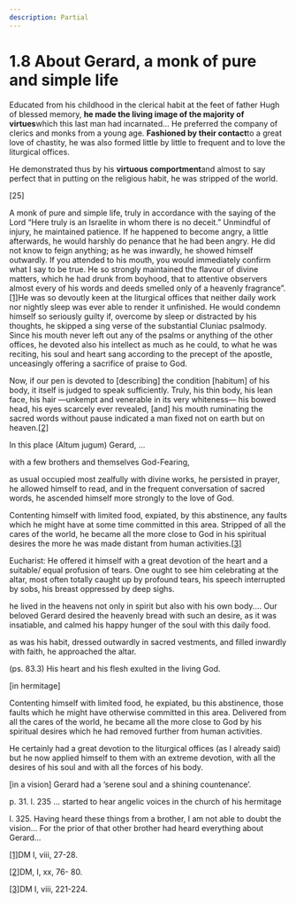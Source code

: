 ```yaml
---
description: Partial
---
```


# 1.8 About Gerard, a monk of pure and simple life

Educated from his childhood in the clerical habit at the feet of father Hugh of blessed memory, **he made the living image of the majority of virtues**which this last man had incarnated... He preferred the company of clerics and monks from a young age. **Fashioned by their contact**to a great love of chastity, he was also formed little by little to frequent and to love the liturgical offices.

He demonstrated thus by his **virtuous comportment**and almost to say perfect that in putting on the religious habit, he was stripped of the world. 

\[25\]

A monk of pure and simple life, truly in accordance with the saying of the Lord “Here truly is an Israelite in whom there is no deceit.” Unmindful of injury, he maintained patience. If he happened to become angry, a little afterwards, he would harshly do penance that he had been angry. He did not know to feign anything; as he was inwardly, he showed himself outwardly. If you attended to his mouth, you would immediately confirm what I say to be true. He so strongly maintained the flavour of divine matters, which he had drunk from boyhood, that to attentive observers almost every of his words and deeds smelled only of a heavenly fragrance”.[\[1\]](applewebdata://0E341D9A-5DD3-4E1B-AA34-AAC2067A455B#_ftn1)He was so devoutly keen at the liturgical offices that neither daily work nor nightly sleep was ever able to render it unfinished. He would condemn himself so seriously guilty if, overcome by sleep or distracted by his thoughts, he skipped a sing verse of the substantial Cluniac psalmody. Since  his mouth never left out any of the psalms or anything of the other offices, he devoted also his intellect as much as he could, to what he was reciting, his soul and heart sang according to the precept of the apostle, unceasingly offering a sacrifice of praise to God.

Now, if our pen is devoted to \[describing\] the condition \[habitum\] of his body, it itself is judged to speak sufficiently. Truly, his thin body, his lean face, his hair —unkempt and venerable in its very whiteness— his bowed head, his eyes scarcely ever revealed, \[and\] his mouth ruminating the sacred words without pause indicated a man fixed not on earth but on heaven.[\[2\]](applewebdata://0E341D9A-5DD3-4E1B-AA34-AAC2067A455B#_ftn2)

In this place \(Altum jugum\) Gerard, …

with a few brothers and themselves God-Fearing, 

as usual occupied most zealfully with divine works, he persisted in prayer, he allowed himself to read, and in the frequent conversation of sacred words, he ascended himself more strongly to the love of God.

Contenting himself with limited food, expiated, by this abstinence, any faults which he might have at some time committed in this area. Stripped of all the cares of the world, he became all the more close to God in his spiritual desires the more he was made distant from human activities.[\[3\]](applewebdata://0E341D9A-5DD3-4E1B-AA34-AAC2067A455B#_ftn3)

Eucharist: He offered it himself with a great devotion of the heart and a suitable/ equal profusion of tears. One ought to see him celebrating at the altar, most often totally caught up by profound tears, his speech interrupted by sobs, his breast oppressed by deep sighs.

he lived in the heavens not only in spirit but also with his own body.... Our beloved Gerard desired the heavenly bread with such an desire, as it was insatiable, and calmed his happy hunger of the soul with this daily food.

as was his habit, dressed outwardly in sacred vestments, and filled inwardly with faith, he approached the altar.

\(ps. 83.3\) His heart and his flesh exulted in the living God.

\[in hermitage\]

Contenting himself with limited food, he expiated, bu this abstinence, those faults which he might have otherwise committed in this area. Delivered from all the cares of the world, he became all the more close to God by his spiritual desires which he had removed further from human activities.

He certainly had a great devotion to the liturgical offices \(as I already said\) but he now applied himself to them with an extreme devotion, with all the desires of his soul and with all the forces of his body.

\[in a vision\] Gerard had a ‘serene soul and a shining countenance’.

p. 31. l. 235 … started to hear angelic voices in the church of his hermitage

l. 325. Having heard these things from a brother, I am not able to doubt the vision… For the prior of that other brother had heard everything about Gerard…  


[\[1\]](applewebdata://0E341D9A-5DD3-4E1B-AA34-AAC2067A455B#_ftnref1)DM I, viii,  27-28.

[\[2\]](applewebdata://0E341D9A-5DD3-4E1B-AA34-AAC2067A455B#_ftnref2)DM, I, xx, 76- 80.

[\[3\]](applewebdata://0E341D9A-5DD3-4E1B-AA34-AAC2067A455B#_ftnref3)DM I, viii, 221-224.

